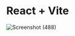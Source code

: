 # React + Vite
![Screenshot (488)](https://github.com/user-attachments/assets/e2bdc303-e9aa-44d4-ab80-2607ae3579bd)
